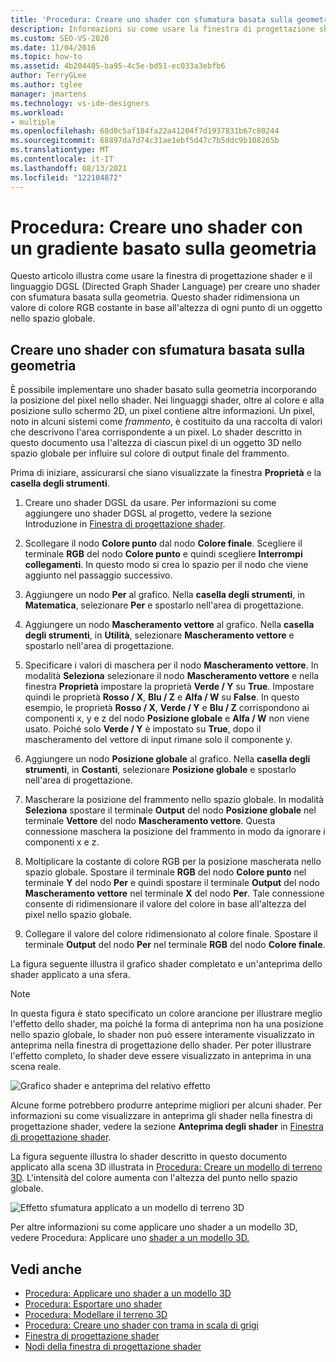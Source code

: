 ```yaml
---
title: 'Procedura: Creare uno shader con sfumatura basata sulla geometria'
description: Informazioni su come usare la finestra di progettazione shader e il Graph shader per creare uno shader con sfumatura basata sulla geometria che ridimensiona un valore di colore RGB costante.
ms.custom: SEO-VS-2020
ms.date: 11/04/2016
ms.topic: how-to
ms.assetid: 4b204405-ba95-4c5e-bd51-ec033a3ebfb6
author: TerryGLee
ms.author: tglee
manager: jmartens
ms.technology: vs-ide-designers
ms.workload:
- multiple
ms.openlocfilehash: 68d0c5af184fa22a41204f7d1937831b67c80244
ms.sourcegitcommit: 68897da7d74c31ae1ebf5d47c7b5ddc9b108265b
ms.translationtype: MT
ms.contentlocale: it-IT
ms.lasthandoff: 08/13/2021
ms.locfileid: "122104872"
---
```

# <a name="how-to-create-a-geometry-based-gradient-shader"></a>Procedura: Creare uno shader con un gradiente basato sulla geometria

Questo articolo illustra come usare la finestra di progettazione shader e il linguaggio DGSL (Directed Graph Shader Language) per creare uno shader con sfumatura basata sulla geometria. Questo shader ridimensiona un valore di colore RGB costante in base all'altezza di ogni punto di un oggetto nello spazio globale.

## <a name="create-a-geometry-based-gradient-shader"></a>Creare uno shader con sfumatura basata sulla geometria

È possibile implementare uno shader basato sulla geometria incorporando la posizione del pixel nello shader. Nei linguaggi shader, oltre al colore e alla posizione sullo schermo 2D, un pixel contiene altre informazioni. Un pixel, noto in alcuni sistemi come *frammento*, è costituito da una raccolta di valori che descrivono l'area corrispondente a un pixel. Lo shader descritto in questo documento usa l'altezza di ciascun pixel di un oggetto 3D nello spazio globale per influire sul colore di output finale del frammento.

Prima di iniziare, assicurarsi che siano visualizzate la finestra **Proprietà** e la **casella degli strumenti**.

1. Creare uno shader DGSL da usare. Per informazioni su come aggiungere uno shader DGSL al progetto, vedere la sezione Introduzione in [Finestra di progettazione shader](../designers/shader-designer.md).

2. Scollegare il nodo **Colore punto** dal nodo **Colore finale**. Scegliere il terminale **RGB** del nodo **Colore punto** e quindi scegliere **Interrompi collegamenti**. In questo modo si crea lo spazio per il nodo che viene aggiunto nel passaggio successivo.

3. Aggiungere un nodo **Per** al grafico. Nella **casella degli strumenti**, in **Matematica**, selezionare **Per** e spostarlo nell'area di progettazione.

4. Aggiungere un nodo **Mascheramento vettore** al grafico. Nella **casella degli strumenti**, in **Utilità**, selezionare **Mascheramento vettore** e spostarlo nell'area di progettazione.

5. Specificare i valori di maschera per il nodo **Mascheramento vettore**. In modalità **Seleziona** selezionare il nodo **Mascheramento vettore** e nella finestra **Proprietà** impostare la proprietà **Verde / Y** su **True**. Impostare quindi le proprietà **Rosso / X**, **Blu / Z** e **Alfa / W** su **False**. In questo esempio, le proprietà **Rosso / X**, **Verde / Y** e **Blu / Z** corrispondono ai componenti x, y e z del nodo **Posizione globale** e **Alfa / W** non viene usato. Poiché solo **Verde / Y** è impostato su **True**, dopo il mascheramento del vettore di input rimane solo il componente y.

6. Aggiungere un nodo **Posizione globale** al grafico. Nella **casella degli strumenti**, in **Costanti**, selezionare **Posizione globale** e spostarlo nell'area di progettazione.

7. Mascherare la posizione del frammento nello spazio globale. In modalità **Seleziona** spostare il terminale **Output** del nodo **Posizione globale** nel terminale **Vettore** del nodo **Mascheramento vettore**. Questa connessione maschera la posizione del frammento in modo da ignorare i componenti x e z.

8. Moltiplicare la costante di colore RGB per la posizione mascherata nello spazio globale. Spostare il terminale **RGB** del nodo **Colore punto** nel terminale **Y** del nodo **Per** e quindi spostare il terminale **Output** del nodo **Mascheramento vettore** nel terminale **X** del nodo **Per**. Tale connessione consente di ridimensionare il valore del colore in base all'altezza del pixel nello spazio globale.

9. Collegare il valore del colore ridimensionato al colore finale. Spostare il terminale **Output** del nodo **Per** nel terminale **RGB** del nodo **Colore finale**.

La figura seguente illustra il grafico shader completato e un'anteprima dello shader applicato a una sfera.

> [!NOTE]
> In questa figura è stato specificato un colore arancione per illustrare meglio l'effetto dello shader, ma poiché la forma di anteprima non ha una posizione nello spazio globale, lo shader non può essere interamente visualizzato in anteprima nella finestra di progettazione dello shader. Per poter illustrare l'effetto completo, lo shader deve essere visualizzato in anteprima in una scena reale.

![Grafico shader e anteprima del relativo effetto](../designers/media/digit-gradient-effect-graph.png)

Alcune forme potrebbero produrre anteprime migliori per alcuni shader. Per informazioni su come visualizzare in anteprima gli shader nella finestra di progettazione shader, vedere la sezione **Anteprima degli shader** in [Finestra di progettazione shader](../designers/shader-designer.md).

La figura seguente illustra lo shader descritto in questo documento applicato alla scena 3D illustrata in [Procedura: Creare un modello di terreno 3D](../designers/how-to-model-3-d-terrain.md). L'intensità del colore aumenta con l'altezza del punto nello spazio globale.

![Effetto sfumatura applicato a un modello di terreno 3D](../designers/media/digit-gradient-effect-result.png)

Per altre informazioni su come applicare uno shader a un modello 3D, vedere Procedura: Applicare uno [shader a un modello 3D.](../designers/how-to-apply-a-shader-to-a-3-d-model.md)

## <a name="see-also"></a>Vedi anche

- [Procedura: Applicare uno shader a un modello 3D](../designers/how-to-apply-a-shader-to-a-3-d-model.md)
- [Procedura: Esportare uno shader](../designers/how-to-export-a-shader.md)
- [Procedura: Modellare il terreno 3D](../designers/how-to-model-3-d-terrain.md)
- [Procedura: Creare uno shader con trama in scala di grigi](../designers/how-to-create-a-grayscale-texture-shader.md)
- [Finestra di progettazione shader](../designers/shader-designer.md)
- [Nodi della finestra di progettazione shader](../designers/shader-designer-nodes.md)
